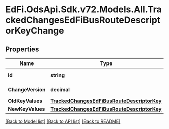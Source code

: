 # EdFi.OdsApi.Sdk.v72.Models.All.TrackedChangesEdFiBusRouteDescriptorKeyChange

## Properties

Name | Type | Description | Notes
------------ | ------------- | ------------- | -------------
**Id** | **string** | Resource identifier | [optional] 
**ChangeVersion** | **decimal** | Change version | [optional] 
**OldKeyValues** | [**TrackedChangesEdFiBusRouteDescriptorKey**](TrackedChangesEdFiBusRouteDescriptorKey.md) |  | [optional] 
**NewKeyValues** | [**TrackedChangesEdFiBusRouteDescriptorKey**](TrackedChangesEdFiBusRouteDescriptorKey.md) |  | [optional] 

[[Back to Model list]](../../README.md#documentation-for-models) [[Back to API list]](../../README.md#documentation-for-api-endpoints) [[Back to README]](../../README.md)

